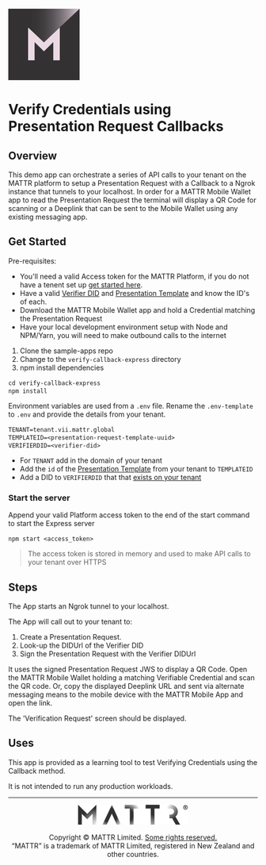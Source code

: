 [![MATTR](../docs/assets/mattr-logo-square.svg)](https://github.com/mattrglobal)

# Verify Credentials using Presentation Request Callbacks

## Overview
This demo app can orchestrate a series of API calls to your tenant on the MATTR platform to setup a Presentation Request with a Callback to a Ngrok instance that tunnels to your localhost.
In order for a MATTR Mobile Wallet app to read the Presentation Request the terminal will display a QR Code for scanning or a Deeplink that can be sent to the Mobile Wallet using any existing messaging app.

## Get Started

Pre-requisites:

* You'll need a valid Access token for the MATTR Platform, if you do not have a tenent set up [get started here](https://mattr.global/get-started).
* Have a valid [Verifier DID](https://learn.mattr.global/api-ref#operation/retrieveListOfDids) and [Presentation  Template](https://learn.mattr.global/api-ref#operation/createPresTemplate) and know the ID's of each.
* Download the MATTR Mobile Wallet app and hold a Credential matching the Presentation Request 
* Have your local development environment setup with Node and NPM/Yarn, you will need to make outbound calls to the internet

1. Clone the sample-apps repo
2. Change to the `verify-callback-express` directory
3. npm install dependencies


```
cd verify-callback-express
npm install
```

Environment variables are used from a `.env` file. 
Rename the `.env-template` to `.env` and provide the details from your tenant.
```
TENANT=tenant.vii.mattr.global
TEMPLATEID=<presentation-request-template-uuid>
VERIFIERDID=<verifier-did>

```
* For `TENANT` add in the domain of your tenant
* Add the `id` of the [Presentation Template](https://learn.mattr.global/api-ref#operation/createPresTemplate) from your tenant to `TEMPLATEID`
* Add a DID to `VERIFIERDID` that that [exists on your tenant](https://learn.mattr.global/api-ref#operation/retrieveListOfDids)

### Start the server
Append your valid Platform access token to the end of the start command to start the Express server
```
npm start <access_token>
```

> The access token is stored in memory and used to make API calls to your tenant over HTTPS

## Steps
The App starts an Ngrok tunnel to your localhost.

The App will call out to your tenant to:
1. Create a Presentation Request.
2. Look-up the DIDUrl of the Verifier DID
3. Sign the Presentation Request with the Verifier DIDUrl

It uses the signed Presentation Request JWS to display a QR Code. Open the MATTR Mobile Wallet holding a matching Verifiable Credential and scan the QR code.
Or, copy the displayed Deeplink URL and sent via alternate messaging means to the mobile device with the MATTR Mobile App and open the link.

The 'Verification Request' screen should be displayed.

## Uses
This app is provided as a learning tool to test Verifying Credentials using the Callback method.

It is not intended to run any production workloads.

---

<p align="center"><a href="https://mattr.global" target="_blank"><img height="40px" src ="../docs/assets/mattr-logo-tm.svg"></a></p><p align="center">Copyright © MATTR Limited. <a href="../LICENSE">Some rights reserved.</a><br/>“MATTR” is a trademark of MATTR Limited, registered in New Zealand and other countries.</p>
